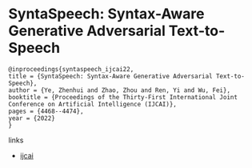 # SyntaSpeech: Syntax-Aware Generative Adversarial Text-to-Speech

```
@inproceedings{syntaspeech_ijcai22,
title = {SyntaSpeech: Syntax-Aware Generative Adversarial Text-to-Speech},
author = {Ye, Zhenhui and Zhao, Zhou and Ren, Yi and Wu, Fei},
booktitle = {Proceedings of the Thirty-First International Joint Conference on Artificial Intelligence (IJCAI)},
pages = {4468--4474},
year = {2022}
}
```

links
- [ijcai](https://www.ijcai.org/Proceedings/2022/620)

